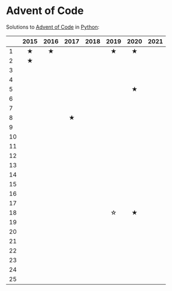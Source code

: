 # Advent of Code

Solutions to [Advent of Code](https://adventofcode.com/) in [Python](https://www.python.org/):

|      | 2015  | 2016  | 2017  | 2018  | 2019  | 2020  | 2021  |
| :--- | :---: | :---: | :---: | :---: | :---: | :---: | :---: |
| 1    |   ★   |   ★   |       |       |   ★   |   ★   |       |
| 2    |   ★   |       |       |       |       |       |       |
| 3    |       |       |       |       |       |       |       |
| 4    |       |       |       |       |       |       |       |
| 5    |       |       |       |       |       |   ★   |       |
| 6    |       |       |       |       |       |       |       |
| 7    |       |       |       |       |       |       |       |
| 8    |       |       |   ★   |       |       |       |       |
| 9    |       |       |       |       |       |       |       |
| 10   |       |       |       |       |       |       |       |
| 11   |       |       |       |       |       |       |       |
| 12   |       |       |       |       |       |       |       |
| 13   |       |       |       |       |       |       |       |
| 14   |       |       |       |       |       |       |       |
| 15   |       |       |       |       |       |       |       |
| 16   |       |       |       |       |       |       |       |
| 17   |       |       |       |       |       |       |       |
| 18   |       |       |       |       |   ☆   |   ★   |       |
| 19   |       |       |       |       |       |       |       |
| 20   |       |       |       |       |       |       |       |
| 21   |       |       |       |       |       |       |       |
| 22   |       |       |       |       |       |       |       |
| 23   |       |       |       |       |       |       |       |
| 24   |       |       |       |       |       |       |       |
| 25   |       |       |       |       |       |       |       |
